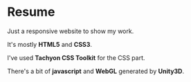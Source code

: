 # Resume

Just a responsive website to show my work.

It's mostly **HTML5** and **CSS3**.

I've used **Tachyon CSS Toolkit** for the CSS part.

There's a bit of **javascript** and **WebGL** generated by **Unity3D**.
